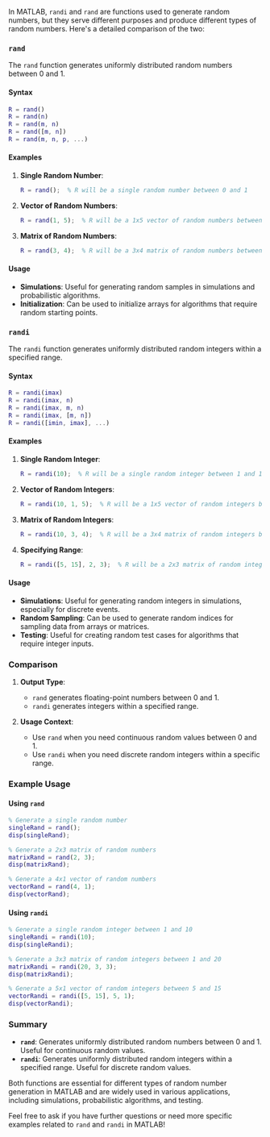 In MATLAB, `randi` and `rand` are functions used to generate random numbers, but they serve different purposes and produce different types of random numbers. Here's a detailed comparison of the two:

### `rand`

The `rand` function generates uniformly distributed random numbers between 0 and 1.

#### Syntax

```matlab
R = rand()
R = rand(n)
R = rand(m, n)
R = rand([m, n])
R = rand(m, n, p, ...)
```

#### Examples

1. **Single Random Number**:

    ```matlab
    R = rand();  % R will be a single random number between 0 and 1
    ```

2. **Vector of Random Numbers**:

    ```matlab
    R = rand(1, 5);  % R will be a 1x5 vector of random numbers between 0 and 1
    ```

3. **Matrix of Random Numbers**:
    ```matlab
    R = rand(3, 4);  % R will be a 3x4 matrix of random numbers between 0 and 1
    ```

#### Usage

-   **Simulations**: Useful for generating random samples in simulations and probabilistic algorithms.
-   **Initialization**: Can be used to initialize arrays for algorithms that require random starting points.

### `randi`

The `randi` function generates uniformly distributed random integers within a specified range.

#### Syntax

```matlab
R = randi(imax)
R = randi(imax, n)
R = randi(imax, m, n)
R = randi(imax, [m, n])
R = randi([imin, imax], ...)
```

#### Examples

1. **Single Random Integer**:

    ```matlab
    R = randi(10);  % R will be a single random integer between 1 and 10
    ```

2. **Vector of Random Integers**:

    ```matlab
    R = randi(10, 1, 5);  % R will be a 1x5 vector of random integers between 1 and 10
    ```

3. **Matrix of Random Integers**:

    ```matlab
    R = randi(10, 3, 4);  % R will be a 3x4 matrix of random integers between 1 and 10
    ```

4. **Specifying Range**:
    ```matlab
    R = randi([5, 15], 2, 3);  % R will be a 2x3 matrix of random integers between 5 and 15
    ```

#### Usage

-   **Simulations**: Useful for generating random integers in simulations, especially for discrete events.
-   **Random Sampling**: Can be used to generate random indices for sampling data from arrays or matrices.
-   **Testing**: Useful for creating random test cases for algorithms that require integer inputs.

### Comparison

1. **Output Type**:

    - `rand` generates floating-point numbers between 0 and 1.
    - `randi` generates integers within a specified range.

2. **Usage Context**:
    - Use `rand` when you need continuous random values between 0 and 1.
    - Use `randi` when you need discrete random integers within a specific range.

### Example Usage

#### Using `rand`

```matlab
% Generate a single random number
singleRand = rand();
disp(singleRand);

% Generate a 2x3 matrix of random numbers
matrixRand = rand(2, 3);
disp(matrixRand);

% Generate a 4x1 vector of random numbers
vectorRand = rand(4, 1);
disp(vectorRand);
```

#### Using `randi`

```matlab
% Generate a single random integer between 1 and 10
singleRandi = randi(10);
disp(singleRandi);

% Generate a 3x3 matrix of random integers between 1 and 20
matrixRandi = randi(20, 3, 3);
disp(matrixRandi);

% Generate a 5x1 vector of random integers between 5 and 15
vectorRandi = randi([5, 15], 5, 1);
disp(vectorRandi);
```

### Summary

-   **`rand`**: Generates uniformly distributed random numbers between 0 and 1. Useful for continuous random values.
-   **`randi`**: Generates uniformly distributed random integers within a specified range. Useful for discrete random values.

Both functions are essential for different types of random number generation in MATLAB and are widely used in various applications, including simulations, probabilistic algorithms, and testing.

Feel free to ask if you have further questions or need more specific examples related to `rand` and `randi` in MATLAB!
